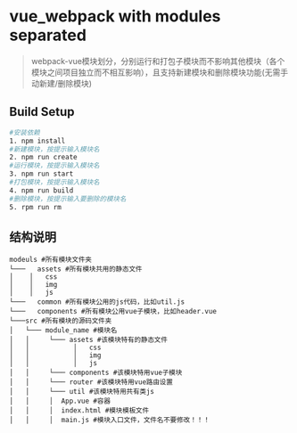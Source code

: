 # vue_webpack with modules separated

> webpack-vue模块划分，分别运行和打包子模块而不影响其他模块（各个模块之间项目独立而不相互影响），且支持新建模块和删除模块功能(无需手动新建/删除模块)

## Build Setup

``` bash
#安装依赖
1. npm install
#新建模块，按提示输入模块名
2. npm run create
#运行模块，按提示输入模块名
3. npm run start
#打包模块，按提示输入模块名
4. npm run build
#删除模块，按提示输入要删除的模块名
5. rpm run rm
```

## 结构说明
````
modeuls #所有模块文件夹
└───   assets #所有模块共用的静态文件
│    │   css
│    │   img
│    │   js
└───   common #所有模块公用的js代码，比如util.js
└───   components #所有模块公用vue子模块，比如header.vue
└───src #所有模块的源码文件夹
│   └─── module_name #模块名
│   │     └─── assets #该模块特有的静态文件
│   │           │   css
│   │           │   img
│   │           │   js
│   │     └─── components #该模块特用vue子模块
│   │     └─── router #该模块特用vue路由设置
│   │     └─── util #该模块特用共有类js
│   │     │  App.vue #容器
│   │     │  index.html #模块模板文件
│   │     │  main.js #模块入口文件，文件名不要修改！！！
````


